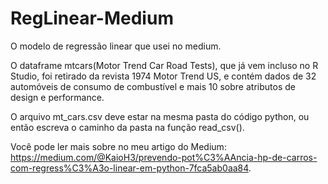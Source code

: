 # RegLinear-Medium
O modelo de regressão linear que usei no medium.

O dataframe mtcars(Motor Trend Car Road Tests), que já vem incluso no R Studio, foi retirado da revista 1974 Motor Trend US, e contém dados de 32 automóveis de consumo de combustível e mais 10 sobre atributos de design e performance.

O arquivo mt_cars.csv deve estar na mesma pasta do código python, ou então escreva o caminho da pasta na função read_csv().

Você pode ler mais sobre no meu artigo do Medium: https://medium.com/@KaioH3/prevendo-pot%C3%AAncia-hp-de-carros-com-regress%C3%A3o-linear-em-python-7fca5ab0aa84.
